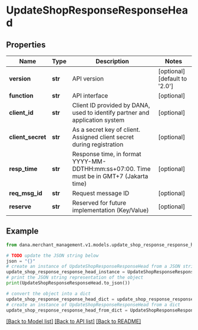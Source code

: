 # UpdateShopResponseResponseHead


## Properties

Name | Type | Description | Notes
------------ | ------------- | ------------- | -------------
**version** | **str** | API version | [optional] [default to '2.0']
**function** | **str** | API interface | [optional] 
**client_id** | **str** | Client ID provided by DANA, used to identify partner and application system | [optional] 
**client_secret** | **str** | As a secret key of client. Assigned client secret during registration | [optional] 
**resp_time** | **str** | Response time, in format YYYY-MM-DDTHH:mm:ss+07:00. Time must be in GMT+7 (Jakarta time) | [optional] 
**req_msg_id** | **str** | Request message ID | [optional] 
**reserve** | **str** | Reserved for future implementation (Key/Value) | [optional] 

## Example

```python
from dana.merchant_management.v1.models.update_shop_response_response_head import UpdateShopResponseResponseHead

# TODO update the JSON string below
json = "{}"
# create an instance of UpdateShopResponseResponseHead from a JSON string
update_shop_response_response_head_instance = UpdateShopResponseResponseHead.from_json(json)
# print the JSON string representation of the object
print(UpdateShopResponseResponseHead.to_json())

# convert the object into a dict
update_shop_response_response_head_dict = update_shop_response_response_head_instance.to_dict()
# create an instance of UpdateShopResponseResponseHead from a dict
update_shop_response_response_head_from_dict = UpdateShopResponseResponseHead.from_dict(update_shop_response_response_head_dict)
```
[[Back to Model list]](../README.md#documentation-for-models) [[Back to API list]](../README.md#documentation-for-api-endpoints) [[Back to README]](../README.md)


